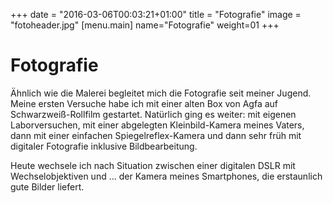 +++
date = "2016-03-06T00:03:21+01:00"
title = "Fotografie"
image = "fotoheader.jpg"
[menu.main]
    name="Fotografie"
	weight=01
+++

# Fotografie

Ähnlich wie die Malerei begleitet mich die Fotografie seit meiner Jugend. 
Meine ersten Versuche habe ich mit einer alten Box von Agfa auf Schwarzweiß-Rollfilm gestartet. 
Natürlich ging es weiter: mit eigenen Laborversuchen, mit einer abgelegten Kleinbild-Kamera meines Vaters, dann mit einer einfachen Spiegelreflex-Kamera und dann sehr früh mit digitaler Fotografie inklusive Bildbearbeitung.

Heute wechsele ich nach Situation zwischen einer digitalen DSLR mit Wechselobjektiven und ... der Kamera meines Smartphones, die erstaunlich gute Bilder liefert.

